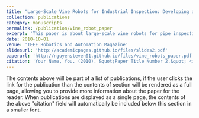 ```yaml
---
title: "Large-Scale Vine Robots for Industrial Inspection: Developing a New Framework to Overcome Limitations With Existing Inspection Methods"
collection: publications
category: manuscripts
permalink: /publication/vine_robot_paper
excerpt: 'This paper is about large-scale vine robots for pipe inspection. The number 3 is left for future work.'
date: 2010-10-01
venue: 'IEEE Robotics and Automation Magazine'
slidesurl: 'http://academicpages.github.io/files/slides2.pdf'
paperurl: 'http://nguyensteven01.github.io/files/vine_robots_paper.pdf'
citation: 'Your Name, You. (2010). &quot;Paper Title Number 2.&quot; <i>Journal 1</i>. 1(2).'
---
```


The contents above will be part of a list of publications, if the user clicks the link for the publication than the contents of section will be rendered as a full page, allowing you to provide more information about the paper for the reader. When publications are displayed as a single page, the contents of the above "citation" field will automatically be included below this section in a smaller font.